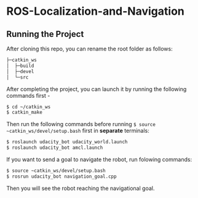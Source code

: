 # ROS-Localization-and-Navigation

## Running the Project

After cloning this repo, you can rename the root folder as follows:

``` bash
├─catkin_ws
│  ├─build
│  ├─devel
│  └─src
```

After completing the project, you can launch it by running the following commands first -

``` bash
$ cd ~/catkin_ws
$ catkin_make
```

Then run the following commands before running `$ source ~catkin_ws/devel/setup.bash` first in **separate** terminals:

``` bash
$ roslaunch udacity_bot udacity_world.launch
$ roslaunch udacity_bot amcl.launch
```

If you want to send a goal to navigate the robot, run folowing commands:

``` bash
$ source ~catkin_ws/devel/setup.bash
$ rosrun udacity_bot navigation_goal.cpp
```

Then you will see the robot reaching the navigational goal.
